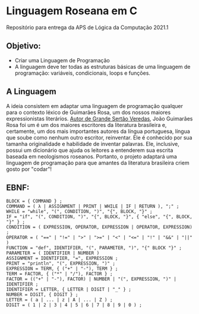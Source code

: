 # Linguagem Roseana em C
Repositório para entrega da APS de Lógica da Computação 2021.1

## Objetivo:
* Criar uma Linguagem de Programação
* A linguagem deve ter todas as estruturas básicas de uma linguagem de programação: variáveis, condicionais, loops e funções.

## A Linguagem
A ideia consistem em adaptar uma linguagem de programação qualquer para o contexto léxico de Guimarães Rosa, um dos nossos maiores expressionistas literários. [Autor de Grande Sertão Veredas](https://guiadoestudante.abril.com.br/estudo/grande-sertao-veredas-resumo-da-obra-de-guimaraes-rosa/), João Guimarães Rosa foi um é um dos maiores escritores da literatura brasileira e, certamente, um dos mais importantes autores da língua portuguesa, língua que soube como nenhum outro escritor, reinventar. Ele é conhecido por sua tamanha originalidade e habilidade de inventar palavras. Ele, inclusive, possui um dicionário que ajuda os leitores a entenderem sua escrita baseada em neologismos roseanos. Portanto, o projeto adaptará uma linguagem de programação para que amantes da literatura brasileira criem gosto por "codar"!

## EBNF:
```
BLOCK = { COMMAND } ;
COMMAND = ( λ | ASSIGNMENT | PRINT | WHILE | IF | RETURN ), ";" ;
WHILE = "while", "(", CONDITION, ")", "{", BLOCK, "}" ;
IF = "if", "(", CONDITION, ")", "{", BLOCK, "}", { "else", "{", BLOCK, "}" } ;
CONDITION = ( EXPRESSION, OPERATOR, EXPRESSION | OPERATOR, EXPRESSION) ;
OPERATOR = ( "==" | "!=" | ">" | ">=" | "<" | "<=" | "!" | "&&" | "||" )
FUNCTION = "def", IDENTIFIER, "(", PARAMETER, ")", "{" BLOCK "}" ;
PARAMETER = ( IDENTIFIER | NUMBER )
ASSIGNMENT = IDENTIFIER, "=", EXPRESSION ;
PRINT = "println", "(", EXPRESSION, ")" ;
EXPRESSION = TERM, { ("+" | "-"), TERM } ;
TERM = FACTOR, { ("*" | "/"), FACTOR } ;
FACTOR = (("+" | "-"), FACTOR) | NUMBER | "(", EXPRESSION, ")" | IDENTIFIER ;
IDENTIFIER = LETTER, { LETTER | DIGIT | "_" } ;
NUMBER = DIGIT, { DIGIT } ;
LETTER = ( a | ... | z | A | ... | Z ) ;
DIGIT = ( 1 | 2 | 3 | 4 | 5 | 6 | 7 | 8 | 9 | 0 ) ; 
```
